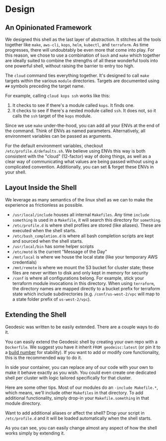 # Design

## An Opinionated Framework

We designed this shell as the last layer of abstraction. It stitches all the tools together like `make`, `aws-cli`, `kops`, `helm`, `kubectl`, and `terraform`. As time progresses,
there will undoubtably be even more that come into play. For this reason, we chose to use a combination of `bash` and `make` which together are ideally suited to combine the 
strengths of all these wonderful tools into one powerful shell, without raising the barrier to entry too high.

The `cloud` command ties everything together. It's designed to call `make` targets within the various `module` directories. Targets are documented using `##` symbols preceding the target name. 

For example, calling `cloud kops ssh` works like this:

1. It checks to see if there's a module called `kops`. It finds one.
2. It checks to see if there's a nested module called `ssh`. It does not, so it calls the `ssh` target of the `kops` module.

Since we use `make` under-the-hood, you can add all your ENVs at the end of the command. Think of ENVs as named parameters. Alternatively, all environment variables can be passed as arguments. 

For the default environment variables, checkout `/etc/profile.d/defaults.sh`. We believe using ENVs this way is both consistent
with the "cloud" (12-factor) way of doing things, as well as a clear way of communicating what values are being passed without using a complicated convention. Additionally, you can set & forget these ENVs in your shell.

## Layout Inside the Shell

We leverage as many semantics of the linux shell as we can to make the experience as frictionless as possible.

* `/usr/local/include` houses all internal `Makefiles`. Any time `include something` is used in a `Makefile`, it will search this directory for `something`.
* `/etc/profile.d` is where shell profiles are stored (like aliases). These are executed when the shell starts.
* `/etc/bash_completion.d` is where all bash completion scripts are kept and sourced when the shell starts.
* `/usr/local/bin` has some helper scripts
* `/etc/motd` is the current "Message of the Day"
* `/mnt/local` is where we house the local state (like your temporary AWS credentials)
* `/mnt/remote` is where we mount the S3 bucket for cluster state; these files are never written to disk and only kept in memory for security
* `/conf` is where all configurations belong. For example, stick your terraform module invocations in this directory. When using `terraform`, the directory names are mapped directly to a bucket prefix for terraform state which include subdirectories (e.g. `/conf/us-west-2/vpc` will map to a state folder prefix of `us-west-2/vpc`).

## Extending the Shell

Geodesic was written to be easily extended. There are a couple ways to do it. 

You can easily extend the Geodesic shell by creating your own repo with a `Dockerfile`. We suggest you have it inherit `FROM geodeisc:latest` (or pin it to a [build number](https://travis-ci.org/cloudposse/geodesic) for stability). If you want to add or modify core functionality, this is the recommended way to do it.

In side your container, you can replace any of our code with your own to make it behave exactly as you wish. You could even create one dedicated shell per cluster with 
logic tailored specifically for that cluster.

Here are some other tips. Most of our modules do an `-include Makefile.*`, which means, we'll include other `Makefiles` in that directory. To add additional functionality,
simply drop-in your `Makefile.something` in that module directory.

Want to add additional aliases or affect the shell? Drop your script in `/etc/profile.d` and it will be loaded automatically when the shell starts. 

As you can see, you can easily change almost any aspect of how the shell works simply by extending it.


